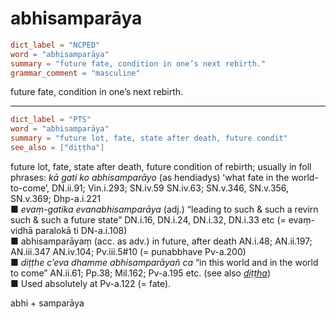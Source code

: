# abhisamparāya

``` toml
dict_label = "NCPED"
word = "abhisamparāya"
summary = "future fate, condition in one’s next rebirth."
grammar_comment = "masculine"
```

future fate, condition in one’s next rebirth.

--------------------

``` toml
dict_label = "PTS"
word = "abhisamparāya"
summary = "future lot, fate, state after death, future condit"
see_also = ["diṭṭha"]
```

future lot, fate, state after death, future condition of rebirth; usually in foll phrases: *kā gati ko abhisamparāyo* (as hendiadys) ʻwhat fate in the world\-to\-come’, DN.ii.91; Vin.i.293; SN.iv.59 SN.iv.63; SN.v.346, SN.v.356, SN.v.369; Dhp\-a.i.221  
■ *evaṃ\-gatika evanabhisamparāya* (adj.) “leading to such & such a revirn such & such a future state” DN.i.16, DN.i.24, DN.i.32, DN.i.33 etc (= evaṃ\-vidhā paralokā ti DN\-a.i.108)  
■ abhisamparāyaṃ (acc. as adv.) in future, after death AN.i.48; AN.ii.197; AN.iii.347 AN.iv.104; Pv.iii.5#10 (= punabbhave Pv\-a.200)  
■ *diṭṭhe c’eva dhamme abhisamparāyañ ca* “in this world and in the world to come” AN.ii.61; Pp.38; Mil.162; Pv\-a.195 etc. (see also *[diṭṭha](diṭṭha.md)*)  
■ Used absolutely at Pv\-a.122 (= fate).

abhi \+ samparāya


